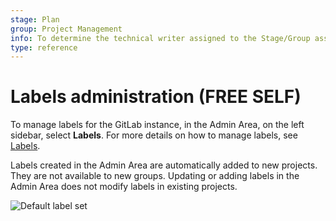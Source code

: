 ```yaml
---
stage: Plan
group: Project Management
info: To determine the technical writer assigned to the Stage/Group associated with this page, see https://about.gitlab.com/handbook/product/ux/technical-writing/#assignments
type: reference
---
```


# Labels administration **(FREE SELF)**

To manage labels for the GitLab instance, in the Admin Area, on the left sidebar, select **Labels**. For more details on how to manage labels, see [Labels](../user/project/labels.md).

Labels created in the Admin Area are automatically added to new projects.
They are not available to new groups.
Updating or adding labels in the Admin Area does not modify labels in existing projects.

![Default label set](img/admin_labels_v14_7.png)

<!-- ## Troubleshooting

Include any troubleshooting steps that you can foresee. If you know beforehand what issues
one might have when setting this up, or when something is changed, or on upgrading, it's
important to describe those, too. Think of things that may go wrong and include them here.
This is important to minimize requests for support, and to avoid doc comments with
questions that you know someone might ask.

Each scenario can be a third-level heading, for example `### Getting error message X`.
If you have none to add when creating a doc, leave this section in place
but commented out to help encourage others to add to it in the future. -->
